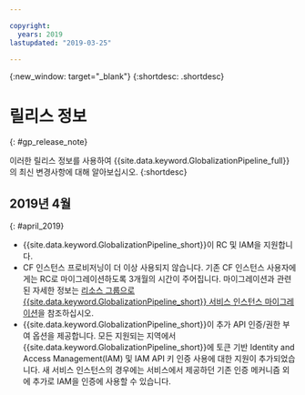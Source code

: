 ```yaml
---

copyright:
  years: 2019
lastupdated: "2019-03-25"

---
```


{:new_window: target="_blank"}
{:shortdesc: .shortdesc}

# 릴리스 정보
{: #gp_release_note}

이러한 릴리스 정보를 사용하여 {{site.data.keyword.GlobalizationPipeline_full}}의 최신 변경사항에 대해 알아보십시오.
{:shortdesc}

## 2019년 4월
{: #april_2019}

* {{site.data.keyword.GlobalizationPipeline_short}}이 RC 및 IAM을 지원합니다. 
* CF 인스턴스 프로비저닝이 더 이상 사용되지 않습니다. 기존 CF 인스턴스 사용자에게는 RC로 마이그레이션하도록 3개월의 시간이 주어집니다. 마이그레이션과 관련된 자세한 정보는 [리소스 그룹으로 {{site.data.keyword.GlobalizationPipeline_short}} 서비스 인스턴스 마이그레이션](/docs/GlobalizationPipeline/gp_migration.html)을 참조하십시오. 
* {{site.data.keyword.GlobalizationPipeline_short}}이 추가 API 인증/권한 부여 옵션을 제공합니다. 모든 지원되는 지역에서 {{site.data.keyword.GlobalizationPipeline_short}}에 토큰 기반 Identity and Access Management(IAM) 및 IAM API 키 인증 사용에 대한 지원이 추가되었습니다. 새 서비스 인스턴스의 경우에는 서비스에서 제공하던 기존 인증 메커니즘 외에 추가로 IAM을 인증에 사용할 수 있습니다. 
